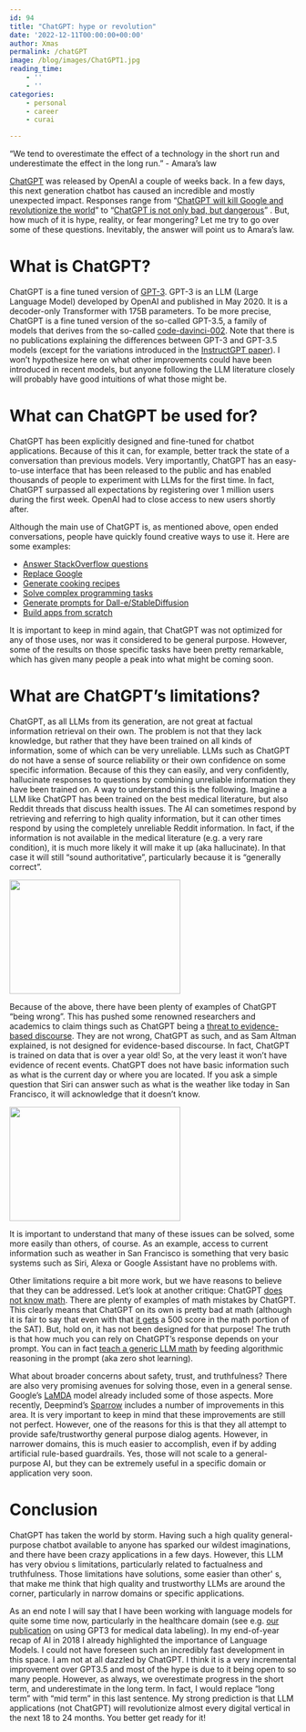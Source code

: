 ```yaml
---
id: 94
title: "ChatGPT: hype or revolution"
date: '2022-12-11T00:00:00+00:00'
author: Xmas
permalink: /chatGPT
image: /blog/images/ChatGPT1.jpg
reading_time:
    - ''
    - ''
categories:
    - personal
    - career
    - curai

---
```



“We tend to overestimate the effect of a technology in the short run and underestimate the effect in the long run.” - Amara’s law

[ChatGPT](https://openai.com/blog/chatgpt/) was released by OpenAI a couple of weeks back. In a few days, this next generation chatbot 
has caused an incredible and mostly unexpected impact. Responses range from “[ChatGPT will kill Google and revolutionize the world](https://twitter.com/jdjkelly/status/1598021488795586561)”  to 
“[ChatGPT is not only bad, but dangerous](https://medium.com/@guruduth.banavar/chatgpts-deep-fake-text-generation-is-a-threat-to-evidence-based-discourse-c096164207e0)” . 
But, how much of it is hype, reality, or fear mongering? Let me try to go over some of these questions. 
Inevitably, the answer will point us to Amara’s law.

# What is ChatGPT?	

ChatGPT is a fine tuned version of [GPT-3](https://amatriain.net/blog/transformer-models-an-introduction-and-catalog-2d1e9039f376/#GPT3). 
GPT-3 is an LLM (Large Language Model) developed by OpenAI and published in May 2020. It is a decoder-only Transformer with 175B parameters. 
To be more precise, ChatGPT is a fine tuned version of the so-called GPT-3.5, a family of models that derives from the so-called [code-davinci-002](https://beta.openai.com/docs/model-index-for-researchers). 
Note that there is no publications explaining the differences between GPT-3 and GPT-3.5 models (except for the variations introduced in the 
[InstructGPT paper](https://arxiv.org/abs/2203.02155)). I won’t hypothesize here on what other improvements could have been introduced in recent models, 
but anyone following the LLM literature closely will probably have good intuitions of what those might be.

# What can ChatGPT be used for?

ChatGPT has been explicitly designed and fine-tuned for chatbot applications. Because of this it can, for example, better track the state of a 
conversation than previous models. Very importantly, ChatGPT has an easy-to-use interface that has been released to the public and has enabled 
thousands of people to experiment with LLMs for the first time. In fact, ChatGPT surpassed all expectations by registering over 1 million users during
the first week. OpenAI had to close access to new users shortly after.

Although the main use of ChatGPT is, as mentioned above, open ended conversations, people have quickly found creative ways to use it. Here are some examples:

* [Answer StackOverflow questions](https://twitter.com/christophmolnar/status/1598250997939597312)
* [Replace Google](https://twitter.com/jdjkelly/status/1598021488795586561)
* [Generate cooking recipes](https://twitter.com/stephsmithio/status/1598920887029628928)
* [Solve complex programming tasks](https://twitter.com/goodside/status/1598129631609380864)
* [Generate prompts for Dall-e/StableDiffusion](https://twitter.com/guyp/status/1598020781065527296)
* [Build apps from scratch](https://twitter.com/packym/status/1598405769669771264)

It is important to keep in mind again, that ChatGPT was not optimized for any of those uses, nor was it considered to be general purpose. However, some of the results on those specific tasks have been pretty remarkable, which has given many people a peak into what might be coming soon.

# What are ChatGPT’s limitations?

ChatGPT, as all LLMs from its generation, are not great at factual information retrieval on their own. The problem is not that they 
lack knowledge, but rather that they have been trained on all kinds of information, some of which can be very unreliable. LLMs such as 
ChatGPT do not have a sense of source reliability or their own confidence on some specific information. Because of this they can easily, 
and very confidently, hallucinate responses to questions by combining unreliable information they have been trained on. A way to understand 
this is the following. Imagine a LLM like ChatGPT has been trained on the best medical literature, but also Reddit threads that discuss health 
issues. The AI can sometimes respond by retrieving and referring to high quality information, but it can other times respond by using the completely 
unreliable Reddit information. In fact, if the information is not available in the medical literature (e.g. a very rare condition), it is much more 
likely it will make it up (aka hallucinate). In that case it will still “sound authoritative”, particularly because it is “generally correct”.

<img src="/blog/images/ChatGPT2.jpg"  width="300" height="200">

Because of the above, there have been plenty of examples of ChatGPT “being wrong”. This has pushed some renowned researchers and academics 
to claim things such as ChatGPT being a [threat to evidence-based discourse](https://medium.com/@guruduth.banavar/chatgpts-deep-fake-text-generation-is-a-threat-to-evidence-based-discourse-c096164207e0).
They are not wrong, ChatGPT as such, and as Sam Altman explained,
is not designed for evidence-based discourse. In fact, ChatGPT is trained on data that is over a year old! So, at the very least it won’t have
evidence of recent events. ChatGPT does not have basic information such as what is the current day or where you are located. If you ask a simple 
question that Siri can answer such as what is the weather like today in San Francisco, it will acknowledge that it doesn’t know.

<img src="/blog/images/ChatGPT3.jpg"  width="300" height="200">


It is important to understand that many of these issues can be solved, some more easily than others, of course. As an example, 
access to current information such as weather in San Francisco is something that very basic systems such as Siri, Alexa or Google Assistant 
have no problems with. 

Other limitations require a bit more work, but we have reasons to believe that they can be addressed. Let’s look at another critique: ChatGPT 
[does not know math](https://hariprasadblogs.medium.com/testing-chatgpt-in-mathematics-can-chatgpt-fe73c20b2c6d). There are plenty of examples of math mistakes by ChatGPT. This clearly means that ChatGPT on its own is pretty bad at math 
(although it is fair to say that even with that [it gets](https://twitter.com/davidtsong/status/1598767389390573569) a 500 score in the math portion of
the SAT). But, hold on, it has not been designed for that purpose! The truth is that how much you can rely on ChatGPT’s response depends on your prompt.
You can in fact [teach a generic LLM math](https://arxiv.org/abs/2211.09066) by feeding algorithmic reasoning in the prompt (aka zero shot learning).

What about broader concerns about safety, trust, and truthfulness? There are also very promising avenues for solving those, even in a general sense. 
Google’s [LaMDA](https://blog.google/technology/ai/lamda/) model already included some of those aspects. More recently, Deepmind’s [Sparrow](https://www.deepmind.com/blog/building-safer-dialogue-agents) 
includes a number of improvements in this area. It is very important to keep in mind that these improvements are still not perfect. However, one of the reasons for this is that they all attempt to provide safe/trustworthy general purpose dialog agents. However, in narrower domains, this is much easier to accomplish, even if by adding artificial rule-based guardrails. Yes, those will not scale to a general-purpose AI, but they can be extremely useful in a specific domain or application very soon.

# Conclusion

ChatGPT has taken the world by storm. Having such a high quality general-purpose chatbot available to anyone has 
sparked our wildest imaginations, and there have been crazy applications in a few days. However, this LLM has very obviou
s limitations, particularly related to factualness and truthfulness. Those limitations have solutions, some easier than other'
s, that make me think that high quality and trustworthy LLMs are around the corner, particularly in narrow domains or specific applications.

As an end note I will say that I have been working with language models for quite some time now, particularly in the healthcare domain 
(see e.g. [our publication](https://proceedings.mlr.press/v149/chintagunta21a.html) on using GPT3 for medical data labeling). In my end-of-year recap of AI in 2018 I already highlighted the importance of Language Models. I could not have foreseen such an incredibly fast development in this space. I am not at all dazzled by ChatGPT. I think it is a very incremental improvement over GPT3.5 and most of the hype is due to it being open to so many people. However, as always, we overestimate progress in the short term, and underestimate in the long term. In fact, I would replace “long term” with “mid term” in this last sentence. My strong prediction is that LLM applications (not ChatGPT) will revolutionize almost every digital vertical in the next 18 to 24 months. You better get ready for it!

